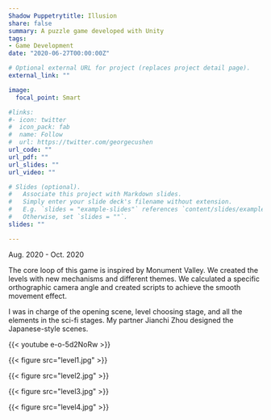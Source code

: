 ```yaml
---
Shadow Puppetrytitle: Illusion
share: false
summary: A puzzle game developed with Unity
tags:
- Game Development
date: "2020-06-27T00:00:00Z"

# Optional external URL for project (replaces project detail page).
external_link: ""

image:
  focal_point: Smart

#links:
#- icon: twitter
#  icon_pack: fab
#  name: Follow
#  url: https://twitter.com/georgecushen
url_code: ""
url_pdf: ""
url_slides: ""
url_video: ""

# Slides (optional).
#   Associate this project with Markdown slides.
#   Simply enter your slide deck's filename without extension.
#   E.g. `slides = "example-slides"` references `content/slides/example-slides.md`.
#   Otherwise, set `slides = ""`.
slides: ""

---
```




Aug. 2020 - Oct. 2020

The core loop of this game is inspired by Monument Valley. We created the levels with new mechanisms and different themes. We calculated a specific orthographic camera angle and created scripts to achieve the smooth movement effect.

I was in charge of the opening scene, level choosing stage, and all the elements in the sci-fi stages. My partner Jianchi Zhou designed the Japanese-style scenes.

{{< youtube e-o-5d2NoRw >}}

{{< figure src="level1.jpg" >}}

{{< figure src="level2.jpg" >}}

{{< figure src="level3.jpg" >}}

{{< figure src="level4.jpg" >}}